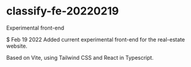 # classify-fe-20220219
Experimental front-end

$ Feb 19 2022
Added current experimental front-end for the real-estate website.

Based on Vite, using Tailwind CSS and React in Typescript.
